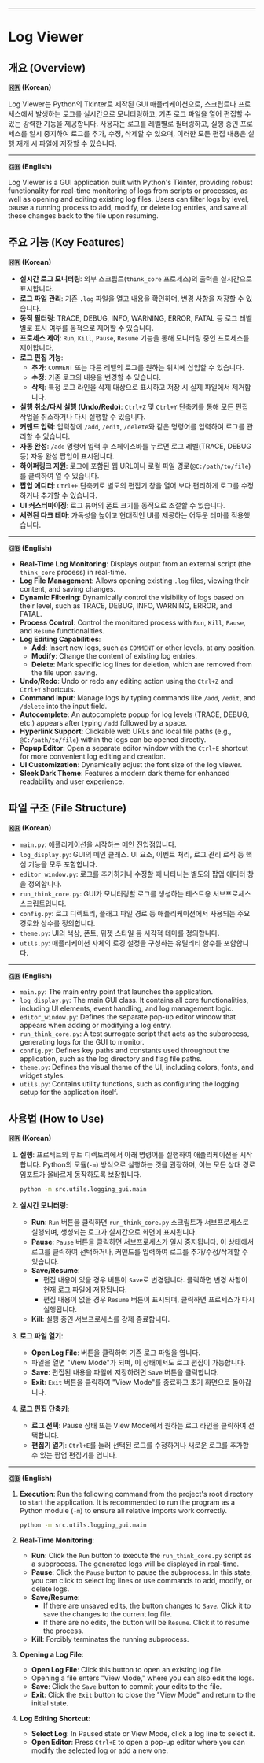 -----

# Log Viewer

## 개요 (Overview)

**🇰🇷 (Korean)**

Log Viewer는 Python의 Tkinter로 제작된 GUI 애플리케이션으로, 스크립트나 프로세스에서 발생하는 로그를 실시간으로 모니터링하고, 기존 로그 파일을 열어 편집할 수 있는 강력한 기능을 제공합니다. 사용자는 로그를 레벨별로 필터링하고, 실행 중인 프로세스를 일시 중지하여 로그를 추가, 수정, 삭제할 수 있으며, 이러한 모든 편집 내용은 실행 재개 시 파일에 저장할 수 있습니다.

-----

**🇬🇧 (English)**

Log Viewer is a GUI application built with Python's Tkinter, providing robust functionality for real-time monitoring of logs from scripts or processes, as well as opening and editing existing log files. Users can filter logs by level, pause a running process to add, modify, or delete log entries, and save all these changes back to the file upon resuming.

## 주요 기능 (Key Features)

**🇰🇷 (Korean)**

  * **실시간 로그 모니터링**: 외부 스크립트(`think_core` 프로세스)의 출력을 실시간으로 표시합니다.
  * **로그 파일 관리**: 기존 `.log` 파일을 열고 내용을 확인하며, 변경 사항을 저장할 수 있습니다.
  * **동적 필터링**: TRACE, DEBUG, INFO, WARNING, ERROR, FATAL 등 로그 레벨별로 표시 여부를 동적으로 제어할 수 있습니다.
  * **프로세스 제어**: `Run`, `Kill`, `Pause`, `Resume` 기능을 통해 모니터링 중인 프로세스를 제어합니다.
  * **로그 편집 기능**:
      * **추가**: `COMMENT` 또는 다른 레벨의 로그를 원하는 위치에 삽입할 수 있습니다.
      * **수정**: 기존 로그의 내용을 변경할 수 있습니다.
      * **삭제**: 특정 로그 라인을 삭제 대상으로 표시하고 저장 시 실제 파일에서 제거합니다.
  * **실행 취소/다시 실행 (Undo/Redo)**: `Ctrl+Z` 및 `Ctrl+Y` 단축키를 통해 모든 편집 작업을 취소하거나 다시 실행할 수 있습니다.
  * **커맨드 입력**: 입력창에 `/add`, `/edit`, `/delete`와 같은 명령어를 입력하여 로그를 관리할 수 있습니다.
  * **자동 완성**: `/add` 명령어 입력 후 스페이스바를 누르면 로그 레벨(TRACE, DEBUG 등) 자동 완성 팝업이 표시됩니다.
  * **하이퍼링크 지원**: 로그에 포함된 웹 URL이나 로컬 파일 경로(`@C:/path/to/file`)를 클릭하여 열 수 있습니다.
  * **팝업 에디터**: `Ctrl+E` 단축키로 별도의 편집기 창을 열어 보다 편리하게 로그를 수정하거나 추가할 수 있습니다.
  * **UI 커스터마이징**: 로그 뷰어의 폰트 크기를 동적으로 조절할 수 있습니다.
  * **세련된 다크 테마**: 가독성을 높이고 현대적인 UI를 제공하는 어두운 테마를 적용했습니다.

-----

**🇬🇧 (English)**

  * **Real-Time Log Monitoring**: Displays output from an external script (the `think_core` process) in real-time.
  * **Log File Management**: Allows opening existing `.log` files, viewing their content, and saving changes.
  * **Dynamic Filtering**: Dynamically control the visibility of logs based on their level, such as TRACE, DEBUG, INFO, WARNING, ERROR, and FATAL.
  * **Process Control**: Control the monitored process with `Run`, `Kill`, `Pause`, and `Resume` functionalities.
  * **Log Editing Capabilities**:
      * **Add**: Insert new logs, such as `COMMENT` or other levels, at any position.
      * **Modify**: Change the content of existing log entries.
      * **Delete**: Mark specific log lines for deletion, which are removed from the file upon saving.
  * **Undo/Redo**: Undo or redo any editing action using the `Ctrl+Z` and `Ctrl+Y` shortcuts.
  * **Command Input**: Manage logs by typing commands like `/add`, `/edit`, and `/delete` into the input field.
  * **Autocomplete**: An autocomplete popup for log levels (TRACE, DEBUG, etc.) appears after typing `/add` followed by a space.
  * **Hyperlink Support**: Clickable web URLs and local file paths (e.g., `@C:/path/to/file`) within the logs can be opened directly.
  * **Popup Editor**: Open a separate editor window with the `Ctrl+E` shortcut for more convenient log editing and creation.
  * **UI Customization**: Dynamically adjust the font size of the log viewer.
  * **Sleek Dark Theme**: Features a modern dark theme for enhanced readability and user experience.

## 파일 구조 (File Structure)

**🇰🇷 (Korean)**

  * `main.py`: 애플리케이션을 시작하는 메인 진입점입니다.
  * `log_display.py`: GUI의 메인 클래스. UI 요소, 이벤트 처리, 로그 관리 로직 등 핵심 기능을 모두 포함합니다.
  * `editor_window.py`: 로그를 추가하거나 수정할 때 나타나는 별도의 팝업 에디터 창을 정의합니다.
  * `run_think_core.py`: GUI가 모니터링할 로그를 생성하는 테스트용 서브프로세스 스크립트입니다.
  * `config.py`: 로그 디렉토리, 플래그 파일 경로 등 애플리케이션에서 사용되는 주요 경로와 상수를 정의합니다.
  * `theme.py`: UI의 색상, 폰트, 위젯 스타일 등 시각적 테마를 정의합니다.
  * `utils.py`: 애플리케이션 자체의 로깅 설정을 구성하는 유틸리티 함수를 포함합니다.

-----

**🇬🇧 (English)**

  * `main.py`: The main entry point that launches the application.
  * `log_display.py`: The main GUI class. It contains all core functionalities, including UI elements, event handling, and log management logic.
  * `editor_window.py`: Defines the separate pop-up editor window that appears when adding or modifying a log entry.
  * `run_think_core.py`: A test surrogate script that acts as the subprocess, generating logs for the GUI to monitor.
  * `config.py`: Defines key paths and constants used throughout the application, such as the log directory and flag file paths.
  * `theme.py`: Defines the visual theme of the UI, including colors, fonts, and widget styles.
  * `utils.py`: Contains utility functions, such as configuring the logging setup for the application itself.

## 사용법 (How to Use)

**🇰🇷 (Korean)**

1.  **실행**: 프로젝트의 루트 디렉토리에서 아래 명령어를 실행하여 애플리케이션을 시작합니다. Python의 모듈(`-m`) 방식으로 실행하는 것을 권장하며, 이는 모든 상대 경로 임포트가 올바르게 동작하도록 보장합니다.

    ```bash
    python -m src.utils.logging_gui.main
    ```

2.  **실시간 모니터링**:

      * **Run**: `Run` 버튼을 클릭하면 `run_think_core.py` 스크립트가 서브프로세스로 실행되며, 생성되는 로그가 실시간으로 화면에 표시됩니다.
      * **Pause**: `Pause` 버튼을 클릭하면 서브프로세스가 일시 중지됩니다. 이 상태에서 로그를 클릭하여 선택하거나, 커맨드를 입력하여 로그를 추가/수정/삭제할 수 있습니다.
      * **Save/Resume**:
          * 편집 내용이 있을 경우 버튼이 `Save`로 변경됩니다. 클릭하면 변경 사항이 현재 로그 파일에 저장됩니다.
          * 편집 내용이 없을 경우 `Resume` 버튼이 표시되며, 클릭하면 프로세스가 다시 실행됩니다.
      * **Kill**: 실행 중인 서브프로세스를 강제 종료합니다.

3.  **로그 파일 열기**:

      * **Open Log File**: 버튼을 클릭하여 기존 로그 파일을 엽니다.
      * 파일을 열면 "View Mode"가 되며, 이 상태에서도 로그 편집이 가능합니다.
      * **Save**: 편집된 내용을 파일에 저장하려면 `Save` 버튼을 클릭합니다.
      * **Exit**: `Exit` 버튼을 클릭하여 "View Mode"를 종료하고 초기 화면으로 돌아갑니다.

4.  **로그 편집 단축키**:

      * **로그 선택**: Pause 상태 또는 View Mode에서 원하는 로그 라인을 클릭하여 선택합니다.
      * **편집기 열기**: `Ctrl+E`를 눌러 선택된 로그를 수정하거나 새로운 로그를 추가할 수 있는 팝업 편집기를 엽니다.

-----

**🇬🇧 (English)**

1.  **Execution**: Run the following command from the project's root directory to start the application. It is recommended to run the program as a Python module (`-m`) to ensure all relative imports work correctly.

    ```bash
    python -m src.utils.logging_gui.main
    ```

2.  **Real-Time Monitoring**:

      * **Run**: Click the `Run` button to execute the `run_think_core.py` script as a subprocess. The generated logs will be displayed in real-time.
      * **Pause**: Click the `Pause` button to pause the subprocess. In this state, you can click to select log lines or use commands to add, modify, or delete logs.
      * **Save/Resume**:
          * If there are unsaved edits, the button changes to `Save`. Click it to save the changes to the current log file.
          * If there are no edits, the button will be `Resume`. Click it to resume the process.
      * **Kill**: Forcibly terminates the running subprocess.

3.  **Opening a Log File**:

      * **Open Log File**: Click this button to open an existing log file.
      * Opening a file enters "View Mode," where you can also edit the logs.
      * **Save**: Click the `Save` button to commit your edits to the file.
      * **Exit**: Click the `Exit` button to close the "View Mode" and return to the initial state.

4.  **Log Editing Shortcut**:

      * **Select Log**: In Paused state or View Mode, click a log line to select it.
      * **Open Editor**: Press `Ctrl+E` to open a pop-up editor where you can modify the selected log or add a new one.
